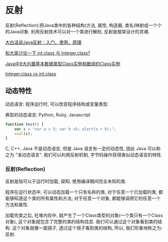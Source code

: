 # 反射

反射(Reflection):把Java类中的各种结构(方法, 属性, 构造器, 类名)映射成一个个的Java对象. 利用反射技术可以对一个类进行解剖, 反射是框架设计的灵魂.

[大白话说Java反射：入门、使用、原理](https://www.cnblogs.com/chanshuyi/p/head_first_of_reflection.html)

[和大家讨论一下 int.class 与 Integer.class?](https://my.oschina.net/u/1587638/blog/796577)

[Java中9大内置基本数据类型Class实例和数组的Class实例](https://www.jianshu.com/p/58976c8bf1e1)

[Integer.class vs int.class](https://stackoverflow.com/questions/22470985/integer-class-vs-int-class)

## 动态特性

动态语言: 程序运行时, 可以改变程序结构或变量类型.

典型的动态语言: Python, Ruby, Javascript
```javascript
function test() {
    var s = "var a = 3; var b =5; alert(a + b);";
    eval(s);
}
```
C, C++, Java 不是动态语言, 但是 Java 语言有一定的动态性, 因此 Java 可以称之为 "准动态语言". 我们可以利用反射机制, 字节码操作获得类似动态语言的特性.

### 反射(Reflection)

反射是指可以于运行时加载, 探知, 使用编译期间完全未知的类.

程序在运行状态中, 可以动态加载一个只有名称的类, 对于任意一个已加载的类, 都能够知道这个类的所有属性和方法; 对于任意一个对象, 都能够调用它的任意一个方法和属性.

加载完类之后, 在堆内存中, 就产生了一个Class类型的对象(一个类只有一个Class对象), 这个对象就包含了完整的类的结构信息. 我们可以通过这个对象看到类的结构. 这个对象就像一面镜子, 透过这个镜子看到类的结构, 所以, 我们形象地称之为: 反射.
